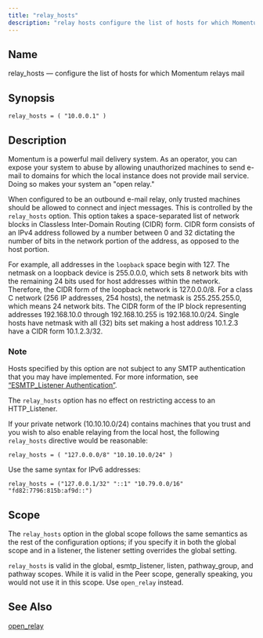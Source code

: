 ```yaml
---
title: "relay_hosts"
description: "relay hosts configure the list of hosts for which Momentum relays mail relay hosts 10 0 0 1 Momentum is a powerful mail delivery system As an operator you can expose your system to abuse by allowing unauthorized machines to send e mail to domains for which the local instance..."
---
```


<a name="conf.ref.relay_hosts"></a> 
## Name

relay_hosts — configure the list of hosts for which Momentum relays mail

## Synopsis

`relay_hosts = ( "10.0.0.1" )`

<a name="idp25866816"></a> 
## Description

Momentum is a powerful mail delivery system. As an operator, you can expose your system to abuse by allowing unauthorized machines to send e-mail to domains for which the local instance does not provide mail service. Doing so makes your system an "open relay."

When configured to be an outbound e-mail relay, only trusted machines should be allowed to connect and inject messages. This is controlled by the `relay_hosts` option. This option takes a space-separated list of network blocks in Classless Inter-Domain Routing (CIDR) form. CIDR form consists of an IPv4 address followed by a number between 0 and 32 dictating the number of bits in the network portion of the address, as opposed to the host portion.

For example, all addresses in the `loopback` space begin with 127\. The netmask on a loopback device is 255.0.0.0, which sets 8 network bits with the remaining 24 bits used for host addresses within the network. Therefore, the CIDR form of the loopback network is 127.0.0.0/8\. For a class C network (256 IP addresses, 254 hosts), the netmask is 255.255.255.0, which means 24 network bits. The CIDR form of the IP block representing addresses 192.168.10.0 through 192.168.10.255 is 192.168.10.0/24. Single hosts have netmask with all (32) bits set making a host address 10.1.2.3 have a CIDR form 10.1.2.3/32.

### Note

Hosts specified by this option are not subject to any SMTP authentication that you may have implemented. For more information, see [“ESMTP_Listener Authentication”](/momentum/4/inbound-smtp).

The `relay_hosts` option has no effect on restricting access to an HTTP_Listener.

If your private network (10.10.10.0/24) contains machines that you trust and you wish to also enable relaying from the local host, the following `relay_hosts` directive would be reasonable:

`relay_hosts = ( "127.0.0.0/8" "10.10.10.0/24" )`

Use the same syntax for IPv6 addresses:

`relay_hosts = ("127.0.0.1/32" "::1" "10.79.0.0/16" "fd82:7796:815b:af9d::")`<a name="idp25877136"></a> 
## Scope

The `relay_hosts` option in the global scope follows the same semantics as the rest of the configuration options; if you specify it in both the global scope and in a listener, the listener setting overrides the global setting.

`relay_hosts` is valid in the global, esmtp_listener, listen, pathway_group, and pathway scopes. While it is valid in the Peer scope, generally speaking, you would not use it in this scope. Use `open_relay` instead.

<a name="idp25881120"></a> 
## See Also

[open_relay](/momentum/4/config/ref-open-relay)